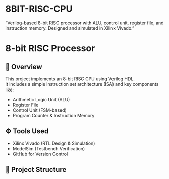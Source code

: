 # 8BIT-RISC-CPU
“Verilog-based 8-bit RISC processor with ALU, control unit, register file, and instruction memory. Designed and simulated in Xilinx Vivado.”
# 8-bit RISC Processor

## 🧠 Overview
This project implements an 8-bit RISC CPU using Verilog HDL.  
It includes a simple instruction set architecture (ISA) and key components like:
- Arithmetic Logic Unit (ALU)
- Register File
- Control Unit (FSM-based)
- Program Counter & Instruction Memory

## ⚙️ Tools Used
- Xilinx Vivado (RTL Design & Simulation)
- ModelSim (Testbench Verification)
- GitHub for Version Control

## 📂 Project Structure
